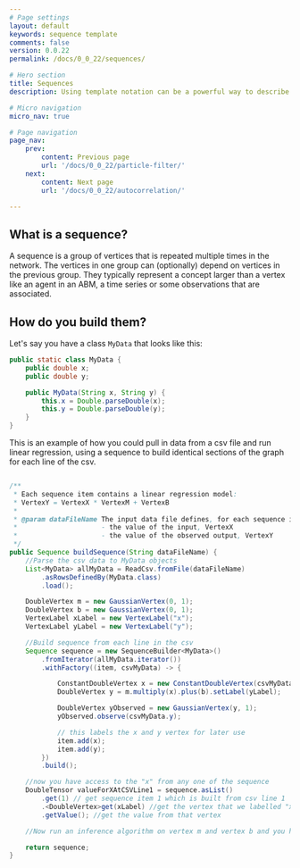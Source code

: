 ```yaml
---
# Page settings
layout: default
keywords: sequence template
comments: false
version: 0.0.22
permalink: /docs/0_0_22/sequences/

# Hero section
title: Sequences
description: Using template notation can be a powerful way to describe your model

# Micro navigation
micro_nav: true

# Page navigation
page_nav:
    prev:
        content: Previous page
        url: '/docs/0_0_22/particle-filter/'
    next:
        content: Next page
        url: '/docs/0_0_22/autocorrelation/'

---
```


## What is a sequence?

A sequence is a group of vertices that is repeated multiple times in the network. The vertices in one group can 
(optionally) depend on vertices in the previous group. They typically represent a concept larger than a vertex like 
an agent in an ABM, a time series or some observations that are associated.

## How do you build them?

Let's say you have a class `MyData` that looks like this:
```java
public static class MyData {
    public double x;
    public double y;

    public MyData(String x, String y) {
        this.x = Double.parseDouble(x);
        this.y = Double.parseDouble(y);
    }
}
```
This is an example of how you could pull in data from a csv file and run linear regression, using
a sequence to build identical sections of the graph for each line of the csv.

```java

/**
 * Each sequence item contains a linear regression model:
 * VertexY = VertexX * VertexM + VertexB
 *
 * @param dataFileName The input data file defines, for each sequence item:
 *                     - the value of the input, VertexX
 *                     - the value of the observed output, VertexY
 */
public Sequence buildSequence(String dataFileName) {
    //Parse the csv data to MyData objects
    List<MyData> allMyData = ReadCsv.fromFile(dataFileName)
        .asRowsDefinedBy(MyData.class)
        .load();

    DoubleVertex m = new GaussianVertex(0, 1);
    DoubleVertex b = new GaussianVertex(0, 1);
    VertexLabel xLabel = new VertexLabel("x");
    VertexLabel yLabel = new VertexLabel("y");

    //Build sequence from each line in the csv
    Sequence sequence = new SequenceBuilder<MyData>()
        .fromIterator(allMyData.iterator())
        .withFactory((item, csvMyData) -> {

            ConstantDoubleVertex x = new ConstantDoubleVertex(csvMyData.x).setLabel(xLabel);
            DoubleVertex y = m.multiply(x).plus(b).setLabel(yLabel);

            DoubleVertex yObserved = new GaussianVertex(y, 1);
            yObserved.observe(csvMyData.y);

            // this labels the x and y vertex for later use
            item.add(x);
            item.add(y);
        })
        .build();

    //now you have access to the "x" from any one of the sequence
    DoubleTensor valueForXAtCSVLine1 = sequence.asList()
        .get(1) // get sequence item 1 which is built from csv line 1
        .<DoubleVertex>get(xLabel) //get the vertex that we labelled "x" in that item
        .getValue(); //get the value from that vertex

    //Now run an inference algorithm on vertex m and vertex b and you have linear regression

    return sequence;
}
```